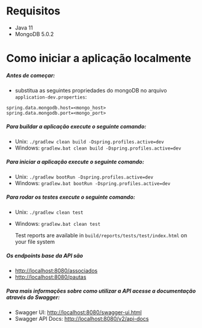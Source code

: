 # Requisitos
- Java 11
- MongoDB 5.0.2

# Como iniciar a aplicação localmente

##### Antes de começar:
- substitua as seguintes propriedades do mongoDB no arquivo `application-dev.properties`:
```
spring.data.mongodb.host=<mongo_host>
spring.data.mongodb.port=<mongo_port>
```

##### Para buildar a aplicação execute o seguinte comando:
- Unix: `./gradlew clean build -Dspring.profiles.active=dev`
- Windows: `gradlew.bat clean build -Dspring.profiles.active=dev`

##### Para iniciar a aplicação execute o seguinte comando:
- Unix: `./gradlew bootRun -Dspring.profiles.active=dev`
- Windows: `gradlew.bat bootRun -Dspring.profiles.active=dev`

##### Para rodar os testes execute o seguinte comando:
- Unix: `./gradlew clean test`
- Windows: `gradlew.bat clean test`

    Test reports are available in `build/reports/tests/test/index.html` on your file system

##### Os endpoints base da API são
- [http://localhost:8080/associados](http://localhost:8080/associados)
- [http://localhost:8080/pautas](http://localhost:8080/pautas)


##### Para mais informações sobre como utilizar a API acesse a documentação através do Swagger:

- Swagger UI: [http://localhost:8080/swagger-ui.html](http://localhost:8080/swagger-ui.html)
- Swagger API Docs: [http://localhost:8080/v2/api-docs](http://localhost:8080/v2/api-docs)